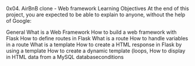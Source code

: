 0x04. AirBnB clone - Web framework
Learning Objectives
At the end of this project, you are expected to be able to explain to anyone, without the help of Google:


General
What is a Web Framework
How to build a web framework with Flask
How to define routes in Flask
What is a route
How to handle variables in a route
What is a template
How to create a HTML response in Flask by using a template
How to create a dynamic template (loops,
How to display in HTML data from a MySQL databaseconditions
